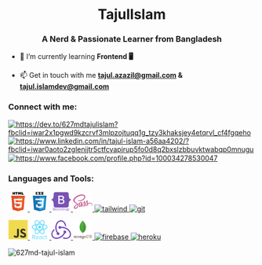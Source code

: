 <h1 align="center">TajulIslam</h1>
<h3 align="center">A Nerd & Passionate Learner from Bangladesh</h3>


- 🌱 I’m currently learning **Frontend 🖥️**

- 📫 Get in touch with me **tajul.azazil@gmail.com & tajul.islamdev@gmail.com**

<h3 align="left">Connect with me:</h3>
<p align="left">
 
<a href="https://dev.to/https://dev.to/627mdtajulislam?fbclid=iwar2x1pgwd9kzcrvf3mlpzojtuqq1g_tzy3khaksjey4etqrvl_cf4fgqeho" target="blank"><img align="center" src="https://cdn.jsdelivr.net/npm/simple-icons@3.0.1/icons/dev-dot-to.svg" alt="https://dev.to/627mdtajulislam?fbclid=iwar2x1pgwd9kzcrvf3mlpzojtuqq1g_tzy3khaksjey4etqrvl_cf4fgqeho" height="30" width="40" /></a>
<a href="https://linkedin.com/in/https://www.linkedin.com/in/tajul-islam-a56aa4202/?fbclid=iwar0aoto2zglenjjtr5ctfcyapjrup5fo0d8q2bxslzbbuvktwabqp0mnugu" target="blank"><img align="center" src="https://raw.githubusercontent.com/rahuldkjain/github-profile-readme-generator/master/src/images/icons/Social/linked-in-alt.svg" alt="https://www.linkedin.com/in/tajul-islam-a56aa4202/?fbclid=iwar0aoto2zglenjjtr5ctfcyapjrup5fo0d8q2bxslzbbuvktwabqp0mnugu" height="30" width="40" /></a>
<a href="https://www.facebook.com/devloper.tajul/" target="blank"><img align="center" src="https://raw.githubusercontent.com/rahuldkjain/github-profile-readme-generator/master/src/images/icons/Social/facebook.svg" alt="https://www.facebook.com/profile.php?id=100034278530047" height="30" width="40" /></a>
</p>

<h3 align="left">Languages and Tools:</h3>
<p align="left">
<a href="https://www.w3.org/html/" target="_blank"> <img src="https://raw.githubusercontent.com/devicons/devicon/master/icons/html5/html5-original-wordmark.svg" alt="html5" width="40" height="40"/> </a>
<a href="https://www.w3schools.com/css/" target="_blank"> <img src="https://raw.githubusercontent.com/devicons/devicon/master/icons/css3/css3-original-wordmark.svg" alt="css3" width="40" height="40"/> </a> 
<a href="https://getbootstrap.com" target="_blank"> <img src="https://raw.githubusercontent.com/devicons/devicon/master/icons/bootstrap/bootstrap-plain-wordmark.svg" alt="bootstrap" width="40" height="40"/> </a>
<a href="https://sass-lang.com" target="_blank"> <img src="https://raw.githubusercontent.com/devicons/devicon/master/icons/sass/sass-original.svg" alt="sass" width="40" height="40"/> </a> 
<a href="https://tailwindcss.com/" target="_blank"> <img src="https://www.vectorlogo.zone/logos/tailwindcss/tailwindcss-icon.svg" alt="tailwind" width="40" height="40"/> </a> 
<a href="https://git-scm.com/" target="_blank"> <img src="https://www.vectorlogo.zone/logos/git-scm/git-scm-icon.svg" alt="git" width="40" height="40"/> </a> 

<a href="https://developer.mozilla.org/en-US/docs/Web/JavaScript" target="_blank"> <img src="https://raw.githubusercontent.com/devicons/devicon/master/icons/javascript/javascript-original.svg" alt="javascript" width="40" height="40"/> </a>
<a href="https://reactjs.org/" target="_blank"> <img src="https://raw.githubusercontent.com/devicons/devicon/master/icons/react/react-original-wordmark.svg" alt="react" width="40" height="40"/> </a> 
<a href="https://redux.js.org" target="_blank"> <img src="https://raw.githubusercontent.com/devicons/devicon/master/icons/redux/redux-original.svg" alt="redux" width="40" height="40"/> </a> 
<a href="https://www.mongodb.com/" target="_blank"> <img src="https://raw.githubusercontent.com/devicons/devicon/master/icons/mongodb/mongodb-original-wordmark.svg" alt="mongodb" width="40" height="40"/> </a> 
<a href="https://firebase.google.com/" target="_blank"> <img src="https://www.vectorlogo.zone/logos/firebase/firebase-icon.svg" alt="firebase" width="40" height="40"/> </a><a href="https://heroku.com" target="_blank"> <img src="https://www.vectorlogo.zone/logos/heroku/heroku-icon.svg" alt="heroku" width="40" height="40"/> </a> 


<p><img align="center" src="https://github-readme-streak-stats.herokuapp.com/?user=627md-tajul-islam&" alt="627md-tajul-islam" /></p>
